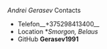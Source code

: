 
*Andrei Gerasev*
Contacts
- Telefon__+375298413400__
- Location **Smorgon, Belaus*
- GitHub **Gerasev1991**
